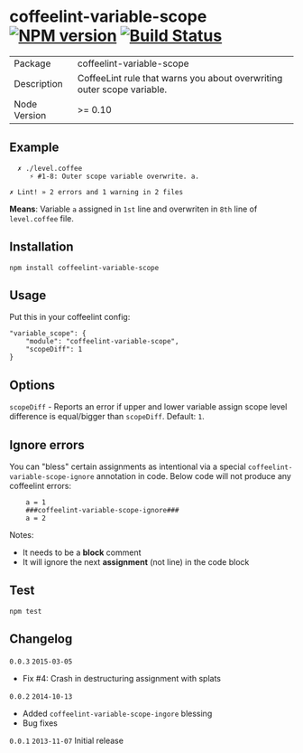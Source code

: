 # coffeelint-variable-scope [![NPM version](https://badge.fury.io/js/coffeelint-variable-scope.svg)](http://badge.fury.io/js/coffeelint-variable-scope) [![Build Status](https://secure.travis-ci.org/pwlmaciejewski/coffeelint-variable-scope.png?branch=master)](http://travis-ci.org/pwlmaciejewski/coffeelint-variable-scope)

<table>
<tr> 
<td>Package</td><td>coffeelint-variable-scope</td>
</tr>
<tr>
<td>Description</td>
<td>CoffeeLint rule that warns you about overwriting outer scope variable.</td>
</tr>
<tr>
<td>Node Version</td>
<td>>= 0.10</td>
</tr>
</table>

## Example

```
  ✗ ./level.coffee
     ⚡ #1-8: Outer scope variable overwrite. a.

✗ Lint! » 2 errors and 1 warning in 2 files
```

**Means**: Variable `a` assigned in `1st` line and overwriten in `8th` line of `level.coffee` file.

## Installation

```
npm install coffeelint-variable-scope
```

## Usage

Put this in your coffeelint config:

```
"variable_scope": {
    "module": "coffeelint-variable-scope",
    "scopeDiff": 1
}
```

## Options

`scopeDiff` - Reports an error if upper and lower variable 
assign scope level difference is equal/bigger than `scopeDiff`. Default: `1`.

## Ignore errors

You can "bless" certain assignments as intentional via a special 
`coffeelint-variable-scope-ignore` annotation in code. Below code
will not produce any coffeelint errors:

```
    a = 1
    ###coffeelint-variable-scope-ignore###
    a = 2
```

Notes:

* It needs to be a **block** comment
* It will ignore the next **assignment** (not line) in the code block

## Test

```
npm test
```

## Changelog

`0.0.3` `2015-03-05`

* Fix #4: Crash in destructuring assignment with splats

`0.0.2` `2014-10-13`

* Added `coffeelint-variable-scope-ingore` blessing
* Bug fixes

`0.0.1` `2013-11-07` 
Initial release